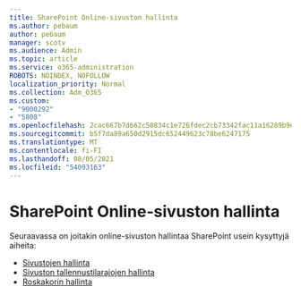 ```yaml
---
title: SharePoint Online-sivuston hallinta
ms.author: pebaum
author: pebaum
manager: scotv
ms.audience: Admin
ms.topic: article
ms.service: o365-administration
ROBOTS: NOINDEX, NOFOLLOW
localization_priority: Normal
ms.collection: Adm_O365
ms.custom:
- "9000292"
- "5808"
ms.openlocfilehash: 2cac667b7d662c50834c1e726fdec2cb73342fac11a16289b9ef928925fd173e
ms.sourcegitcommit: b5f7da89a650d2915dc652449623c78be6247175
ms.translationtype: MT
ms.contentlocale: fi-FI
ms.lasthandoff: 08/05/2021
ms.locfileid: "54093163"
---
```

# <a name="sharepoint-online-site-management"></a>SharePoint Online-sivuston hallinta

Seuraavassa on joitakin online-sivuston hallintaa SharePoint usein kysyttyjä aiheita:

- [Sivustojen hallinta](https://docs.microsoft.com/sharepoint/manage-sites-in-new-admin-center)
- [Sivuston tallennustilarajojen hallinta](https://docs.microsoft.com/sharepoint/manage-site-collection-storage-limits)
- [Roskakorin hallinta](https://support.microsoft.com/office/8a6c2198-910e-42dc-9a9c-bc5bc4f327da)